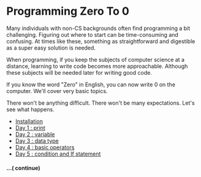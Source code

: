  # Programming Zero To 0
Many individuals with non-CS backgrounds often find programming a bit challenging. Figuring out where to start can be time-consuming and confusing. At times like these, something as straightforward and digestible as a super easy solution is needed.

When programming, if you keep the subjects of computer science at a distance, learning to write code becomes more approachable. Although these subjects will be needed later for writing good code.

If you know the word "Zero" in English, you can now write 0 on the computer. We'll cover very basic topics.

There won't be anything difficult. There won't be many expectations. Let's see what happens.

- [Installation](https://github.com/khabib97/python-zero-to-zero/blob/master/INSTALLATION.md)
- [Day 1 : print](https://github.com/khabib97/python-zero-to-zero/blob/master/code/day_1.py)
- [Day 2 : variable](https://github.com/khabib97/python-zero-to-zero/blob/master/code/day_2.py)
- [Day 3 : data type](https://github.com/khabib97/python-zero-to-zero/blob/master/code/day_3.py)
- [Day 4 : basic operators](https://github.com/khabib97/python-zero-to-zero/blob/master/code/day_4.py)
- [Day 5 : condition and If statement](https://github.com/khabib97/python-zero-to-zero/blob/master/code/day_5.py)
#### ...( continue)
